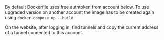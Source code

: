 By default Dockerfile uses free authtoken from account below. 
To use upgraded version on another account the image has to be created again using `docker-compose up --build`.

On the website, after logging in, find tunnels and copy the current address of a tunnel connected to this account.
